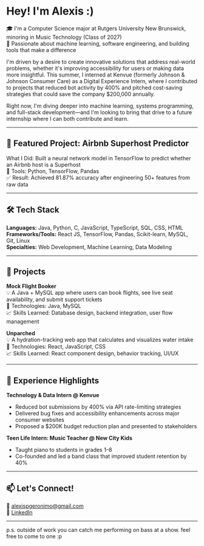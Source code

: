 # Hey! I'm Alexis :)

🎓 I'm a Computer Science major at Rutgers University New Brunswick, minoring in Music Technology (Class of 2027)  
🔬 Passionate about machine learning, software engineering, and building tools that make a difference

I'm driven by a desire to create innovative solutions that address real-world problems, whether it's improving accessibility for users or making data more insightful. This summer, I interned at Kenvue (formerly Johnson & Johnson Consumer Care) as a Digital Experience Intern, where I contributed to projects that reduced bot activity by 400% and pitched cost-saving strategies that could save the company $200,000 annually.

Right now, I'm diving deeper into machine learning, systems programming, and full-stack development—and I'm looking to bring that drive to a future internship where I can both contribute and learn.

---

## 🎯 Featured Project: Airbnb Superhost Predictor  
What I Did: Built a neural network model in TensorFlow to predict whether an Airbnb host is a Superhost  
🔧 Tools: Python, TensorFlow, Pandas  
✅ Result: Achieved 81.87% accuracy after engineering 50+ features from raw data

---

## 🛠 Tech Stack

**Languages:** Java, Python, C, JavaScript, TypeScript, SQL, CSS, HTML  
**Frameworks/Tools:** React JS, TensorFlow, Pandas, Scikit-learn, MySQL, Git, Linux  
**Specialties:** Web Development, Machine Learning, Data Modeling

---

## 🚀 Projects

**Mock Flight Booker**  
💡 A Java + MySQL app where users can book flights, see live seat availability, and submit support tickets  
🔧 Technologies: Java, MySQL  
📈 Skills Learned: Database design, backend integration, user flow management

**Unparched**  
💡 A hydration-tracking web app that calculates and visualizes water intake  
🔧 Technologies: React, JavaScript, CSS  
📈 Skills Learned: React component design, behavior tracking, UI/UX

---

## 💼 Experience Highlights

**Technology & Data Intern @ Kenvue**  
- Reduced bot submissions by 400% via API rate-limiting strategies  
- Delivered bug fixes and accessibility enhancements across major consumer websites  
- Proposed a $200K budget reduction plan and presented to stakeholders

**Teen Life Intern: Music Teacher @ New City Kids**  
- Taught piano to students in grades 1–8  
- Co-founded and led a band class that improved student retention by 40%

---

## 📫 Let's Connect!

📧 alexispgeronimo@gmail.com  
🔗 [LinkedIn](http://www.linkedin.com/in/alexisgeronimo)  

---

p.s. outside of work you can catch me performing on bass at a show. feel free to come to one :p
